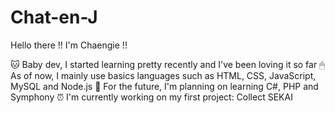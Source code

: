 # Chat-en-J

Hello there !! I'm Chaengie !!

🐱 Baby dev, I started learning pretty recently and I've been loving it so far
🖱 As of now, I mainly use basics languages such as HTML, CSS, JavaScript, MySQL and Node.js
📒 For the future, I'm planning on learning C#, PHP and Symphony
⏰ I'm currently working on my first project: Collect SEKAI
